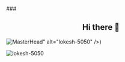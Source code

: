         
###<h2 align="center">Hi there 👋</h2>
![MasterHead](https://images.unsplash.com/photo-1484417894907-623942c8ee29?ixlib=rb-4.0.3&ixid=MnwxMjA3fDB8MHxwaG90by1wYWdlfHx8fGVufDB8fHx8&auto=format&fit=crop&w=1632&q=80)" alt="lokesh-5050" />)

<p><img align="center" src="https://streak-stats.demolab.com?user=lokesh-5050" alt="lokesh-5050" /></p>


